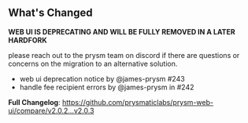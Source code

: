 ## What's Changed

**WEB UI IS DEPRECATING AND WILL BE FULLY REMOVED IN A LATER HARDFORK**

please reach out to the prysm team on discord if there are questions or concerns on the migration to an alternative solution.

- web ui deprecation notice by @james-prysm #243
- handle fee recipient errors by @james-prysm in #242

**Full Changelog**: https://github.com/prysmaticlabs/prysm-web-ui/compare/v2.0.2...v2.0.3